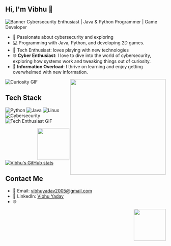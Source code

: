 ## Hi, I'm Vibhu 👋
![Banner](https://plus.unsplash.com/premium_photo-1714618835760-5b2175ad3249?q=80&w=2689&auto=format&fit=crop&ixlib=rb-4.0.3&ixid=M3wxMjA3fDB8MHxwaG90by1wYWdlfHx8fGVufDB8fHx8fA%3D%3D)
Cybersecurity Enthusiast | Java & Python Programmer | Game Developer
- 🔐 Passionate about cybersecurity and exploring
- 💻 Programming with Java, Python, and developing 2D games.
- 👾 Tech Enthusiast: loves playing with new technologies
- 🌐 **Cyber Enthusiast**: I love to dive into the world of cybersecurity, exploring how systems work and tweaking things out of curiosity.
- 🧠 **Information Overload**: I thrive on learning and enjoy getting overwhelmed with new information.
  
![Curiosity GIF](https://media.giphy.com/media/3oEjHECc1GftirnHZm/giphy.gif?cid=790b7611ns59g4evrrnqniehqkxo0oul79dd6jp20omc23ft&ep=v1_gifs_search&rid=giphy.gif&ct=g) 
<img src="https://media.giphy.com/media/2i7jspnRBYgg6v4Oki/giphy.gif?cid=ecf05e47vy36lwztw8pem2mit2iw0z1c6gnq9ph6vqaqeyey&ep=v1_gifs_search&rid=giphy.gif&ct=g" align="right" width="300" height="300"> 

## Tech Stack

![Python](https://img.shields.io/badge/-Python-3776AB?style=flat&logo=python&logoColor=white) 
![Java](https://img.shields.io/badge/-Java-007396?style=flat&logo=java&logoColor=white) 
![Linux](https://img.shields.io/badge/-Linux-FCC624?style=flat&logo=linux&logoColor=black) 
![Cybersecurity](https://img.shields.io/badge/-Cybersecurity-009688?style=flat&logo=security&logoColor=white) 
![Tech Enthusiast GIF](https://media.giphy.com/media/v7WM6sLcnGIc8/giphy.gif?cid=ecf05e47xlnlwkoq8rklw5npthgvyv9tiyyxn42nwf1vtjuw&ep=v1_gifs_search&rid=giphy.gif&ct=g)
 
<img src="https://media.giphy.com/media/2i7jspnRBYgg6v4Oki/giphy.gif?cid=ecf05e47vy36lwztw8pem2mit2iw0z1c6gnq9ph6vqaqeyey&ep=v1_gifs_search&rid=giphy.gif&ct=g" align="right" width="100" height="100"> 

[![Vibhu's GitHub stats](https://github-readme-stats.vercel.app/api?username=VibhuYadav2005&theme=radical)](https://github.com/anuraghazra/github-readme-stats) 

## Contact Me
- 📧 Email: [vibhuyadav2005@gmail.com](mailto:vibhuyadav2005@gmail.com)
- 💼 LinkedIn: [Vibhu Yadav](https://www.linkedin.com/in/vibhu-yadav-77b51b29a/)
- 🌐  
<img src="https://media.giphy.com/media/2i7jspnRBYgg6v4Oki/giphy.gif?cid=ecf05e47vy36lwztw8pem2mit2iw0z1c6gnq9ph6vqaqeyey&ep=v1_gifs_search&rid=giphy.gif&ct=g" align="right" width="100" height="100">
